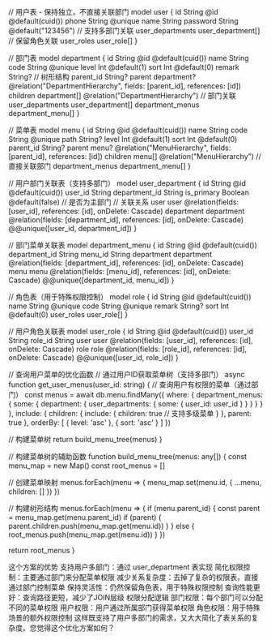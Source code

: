 <!-- // 方案一优化版：支持用户多部门的简化权限模型 -->
// 用户表 - 保持独立，不直接关联部门
model user {
  id               String            @id @default(cuid())
  phone            String            @unique
  name             String
  password         String            @default("123456")
  // 支持多部门关联
  user_departments user_department[]
  // 保留角色关联
  user_roles       user_role[]
}

// 部门表
model department {
  id               String            @id @default(cuid())
  name             String
  code             String            @unique
  level            Int               @default(1)
  sort             Int               @default(0)
  remark           String?
  // 树形结构
  parent_id        String?
  parent           department?       @relation("DepartmentHierarchy", fields: [parent_id], references: [id])
  children         department[]      @relation("DepartmentHierarchy")
  // 部门关联
  user_departments user_department[]
  department_menus department_menu[]
}

// 菜单表
model menu {
  id            String      @id @default(cuid())
  name          String
  code          String      @unique
  path          String?
  level         Int         @default(1)
  sort          Int         @default(0)
  parent_id     String?
  parent        menu?       @relation("MenuHierarchy", fields: [parent_id], references: [id])
  children      menu[]      @relation("MenuHierarchy")
  // 直接关联部门
  department_menus department_menu[]
}

// 用户部门关联表（支持多部门）
model user_department {
  id            String     @id @default(cuid())
  user_id       String
  department_id String
  is_primary    Boolean    @default(false) // 是否为主部门
  // 关联关系
  user          user       @relation(fields: [user_id], references: [id], onDelete: Cascade)
  department    department @relation(fields: [department_id], references: [id], onDelete: Cascade)
  @@unique([user_id, department_id])
}

// 部门菜单关联表
model department_menu {
  id            String     @id @default(cuid())
  department_id String
  menu_id       String
  department    department @relation(fields: [department_id], references: [id], onDelete: Cascade)
  menu          menu       @relation(fields: [menu_id], references: [id], onDelete: Cascade)
  @@unique([department_id, menu_id])
}

// 角色表（用于特殊权限控制）
model role {
  id               String            @id @default(cuid())
  name             String            @unique
  code             String            @unique
  remark           String?
  sort             Int               @default(0)
  user_roles       user_role[]
}

// 用户角色关联表
model user_role {
  id      String @id @default(cuid())
  user_id String
  role_id String
  user    user   @relation(fields: [user_id], references: [id], onDelete: Cascade)
  role    role   @relation(fields: [role_id], references: [id], onDelete: Cascade)
  @@unique([user_id, role_id])
}



// 查询用户菜单的优化函数
// 通过用户ID获取菜单树（支持多部门）
async function get_user_menus(user_id: string) {
  // 查询用户有权限的菜单（通过部门）
  const menus = await db.menu.findMany({
    where: {
      department_menus: {
        some: {
          department: {
            user_departments: {
              some: {
                user_id: user_id
              }
            }
          }
        }
      }
    },
    include: {
      children: {
        include: {
          children: true // 支持多级菜单
        }
      },
      parent: true
    },
    orderBy: [
      { level: 'asc' },
      { sort: 'asc' }
    ]
  })

  // 构建菜单树
  return build_menu_tree(menus)
}

// 构建菜单树的辅助函数
function build_menu_tree(menus: any[]) {
  const menu_map = new Map()
  const root_menus = []

  // 创建菜单映射
  menus.forEach(menu => {
    menu_map.set(menu.id, { ...menu, children: [] })
  })

  // 构建树形结构
  menus.forEach(menu => {
    if (menu.parent_id) {
      const parent = menu_map.get(menu.parent_id)
      if (parent) {
        parent.children.push(menu_map.get(menu.id))
      }
    } else {
      root_menus.push(menu_map.get(menu.id))
    }
  })

  return root_menus
}



这个方案的优势
支持用户多部门：通过 user_department 表实现
简化权限控制：主要通过部门来分配菜单权限
减少关系复杂度：去掉了复杂的权限表，直接通过部门控制菜单
保持灵活性：仍然保留角色表，用于特殊权限控制
查询性能更好：查询路径更短，减少了JOIN层级
权限分配逻辑
部门权限：每个部门可以分配不同的菜单权限
用户权限：用户通过所属部门获得菜单权限
角色权限：用于特殊场景的额外权限控制
这样既支持了用户多部门的需求，又大大简化了表关系的复杂度。您觉得这个优化方案如何？